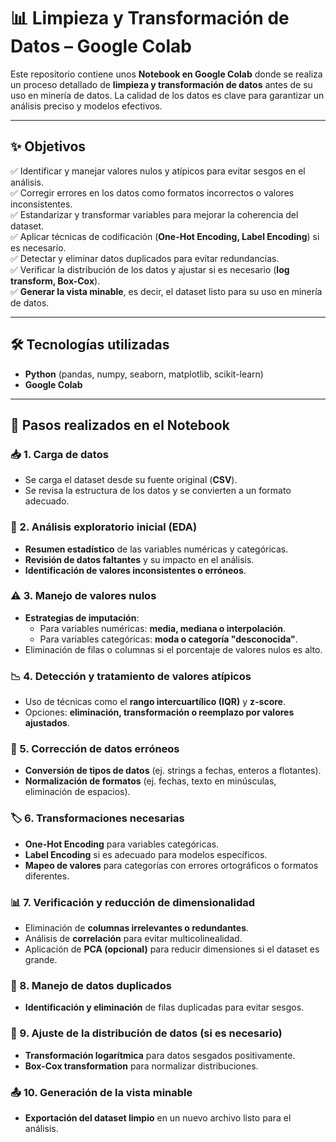 # 📊 Limpieza y Transformación de Datos – Google Colab  

Este repositorio contiene unos **Notebook en Google Colab** donde se realiza un proceso detallado de **limpieza y transformación de datos** antes de su uso en minería de datos. La calidad de los datos es clave para garantizar un análisis preciso y modelos efectivos.  

---

## ✨ Objetivos  

✅ Identificar y manejar valores nulos y atípicos para evitar sesgos en el análisis.  
✅ Corregir errores en los datos como formatos incorrectos o valores inconsistentes.  
✅ Estandarizar y transformar variables para mejorar la coherencia del dataset.  
✅ Aplicar técnicas de codificación (**One-Hot Encoding, Label Encoding**) si es necesario.  
✅ Detectar y eliminar datos duplicados para evitar redundancias.  
✅ Verificar la distribución de los datos y ajustar si es necesario (**log transform, Box-Cox**).  
✅ **Generar la vista minable**, es decir, el dataset listo para su uso en minería de datos.  

---

## 🛠️ Tecnologías utilizadas  

- **Python** (pandas, numpy, seaborn, matplotlib, scikit-learn)  
- **Google Colab**  

---

## 📌 Pasos realizados en el Notebook  

### 📥 1. Carga de datos  
- Se carga el dataset desde su fuente original (**CSV**).  
- Se revisa la estructura de los datos y se convierten a un formato adecuado.  

### 🔎 2. Análisis exploratorio inicial (EDA)  
- **Resumen estadístico** de las variables numéricas y categóricas.  
- **Revisión de datos faltantes** y su impacto en el análisis.  
- **Identificación de valores inconsistentes o erróneos**.  

### ⚠️ 3. Manejo de valores nulos  
- **Estrategias de imputación**:  
  - Para variables numéricas: **media, mediana o interpolación**.  
  - Para variables categóricas: **moda o categoría "desconocida"**.  
- Eliminación de filas o columnas si el porcentaje de valores nulos es alto.  

### 📉 4. Detección y tratamiento de valores atípicos  
- Uso de técnicas como el **rango intercuartílico (IQR)** y **z-score**.  
- Opciones: **eliminación, transformación o reemplazo por valores ajustados**.  

### 🔄 5. Corrección de datos erróneos  
- **Conversión de tipos de datos** (ej. strings a fechas, enteros a flotantes).  
- **Normalización de formatos** (ej. fechas, texto en minúsculas, eliminación de espacios).  

### 🏷️ 6. Transformaciones necesarias  
- **One-Hot Encoding** para variables categóricas.  
- **Label Encoding** si es adecuado para modelos específicos.  
- **Mapeo de valores** para categorías con errores ortográficos o formatos diferentes.  

### 📊 7. Verificación y reducción de dimensionalidad  
- Eliminación de **columnas irrelevantes o redundantes**.  
- Análisis de **correlación** para evitar multicolinealidad.  
- Aplicación de **PCA (opcional)** para reducir dimensiones si el dataset es grande.  

### 🔀 8. Manejo de datos duplicados  
- **Identificación y eliminación** de filas duplicadas para evitar sesgos.  

### 🔧 9. Ajuste de la distribución de datos (si es necesario)  
- **Transformación logarítmica** para datos sesgados positivamente.  
- **Box-Cox transformation** para normalizar distribuciones.  

### 📤 10. Generación de la vista minable  
- **Exportación del dataset limpio** en un nuevo archivo listo para el análisis.  
